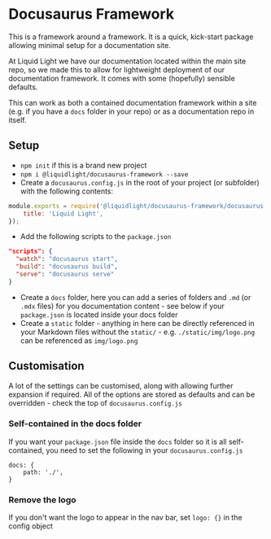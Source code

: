 # Docusaurus Framework

This is a framework around a framework. It is a quick, kick-start package allowing minimal setup for a documentation site.

At Liquid Light we have our documentation located within the main site repo, so we made this to allow for lightweight deployment of our documentation framework. It comes with some (hopefully) sensible defaults.

This can work as both a contained documentation framework within a site (e.g. if you have a `docs` folder in your repo) or as a documentation repo in itself.

## Setup

- `npm init` if this is a brand new project
- `npm i @liquidlight/docusaurus-framework --save`
- Create a `docusaurus.config.js` in the root of your project (or subfolder) with the following contents:

```js
module.exports = require('@liquidlight/docusaurus-framework/docusaurus.config')({
	title: 'Liquid Light',
});
```
- Add the following scripts to the `package.json`

```json
"scripts": {
  "watch": "docusaurus start",
  "build": "docusaurus build",
  "serve": "docusaurus serve"
}
```

- Create a `docs` folder, here you can add a series of folders and `.md` (or `.mdx` files) for you documentation content - see below if your `package.json` is located inside your docs folder
- Create a `static` folder - anything in here can be directly referenced in your Markdown files without the `static/` - e.g. `./static/img/logo.png` can be referenced as `img/logo.png`

## Customisation

A lot of the settings can be customised, along with allowing further expansion if required. All of the options are stored as defaults and can be overridden - check the top of `docusaurus.config.js`

### Self-contained in the docs folder

If you want your `package.json` file inside the `docs` folder so it is all self-contained, you need to set the following in your `docusaurus.config.js`

```
docs: {
	path: './',
}
```

### Remove the logo

If you don't want the logo to appear in the nav bar, set `logo: {}` in the config object 